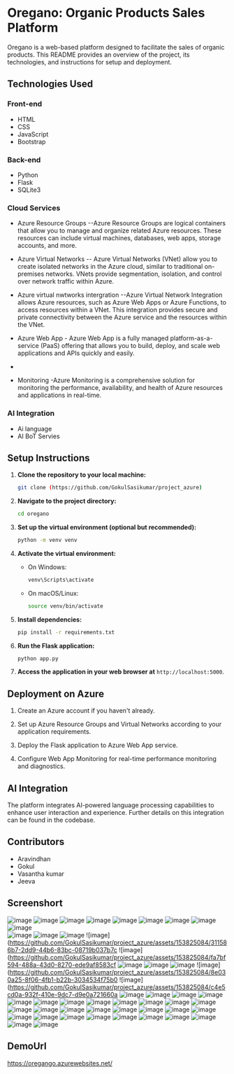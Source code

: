 # Oregano: Organic Products Sales Platform

Oregano is a web-based platform designed to facilitate the sales of organic products. This README provides an overview of the project, its technologies, and instructions for setup and deployment.

## Technologies Used

### Front-end
- HTML
- CSS
- JavaScript
- Bootstrap

### Back-end
- Python
- Flask
- SQLite3

### Cloud Services
- Azure Resource Groups --Azure Resource Groups are logical containers that allow you to manage and organize related Azure resources. These resources can include virtual machines, databases, web apps, storage accounts, and more.
  
- Azure Virtual Networks -- Azure Virtual Networks (VNet) allow you to create isolated networks in the Azure cloud, similar to traditional on-premises networks. VNets provide segmentation, isolation, and control over network traffic within Azure.

- Azure virtual nwtworks intergration --Azure Virtual Network Integration allows Azure resources, such as Azure Web Apps or Azure Functions, to access resources within a VNet. This integration provides secure and private connectivity between the Azure service and the resources within the VNet.
  
- Azure Web App - Azure Web App is a fully managed platform-as-a-service (PaaS) offering that allows you to build, deploy, and scale web applications and APIs quickly and easily.
- 
- Monitoring -Azure Monitoring is a comprehensive solution for monitoring the performance, availability, and health of Azure resources and applications in real-time.

### AI Integration
- Ai language
- AI BoT Servies

## Setup Instructions

1. **Clone the repository to your local machine:**
    ```bash
    git clone (https://github.com/GokulSasikumar/project_azure)
    ```

2. **Navigate to the project directory:**
    ```bash
    cd oregano
    ```

3. **Set up the virtual environment (optional but recommended):**
    ```bash
    python -m venv venv
    ```

4. **Activate the virtual environment:**
    - On Windows:
        ```bash
        venv\Scripts\activate
        ```
    - On macOS/Linux:
        ```bash
        source venv/bin/activate
        ```

5. **Install dependencies:**
    ```bash
    pip install -r requirements.txt
    ```

6. **Run the Flask application:**
    ```bash
    python app.py
    ```

7. **Access the application in your web browser at** `http://localhost:5000`.

## Deployment on Azure

1. Create an Azure account if you haven't already.

2. Set up Azure Resource Groups and Virtual Networks according to your application requirements.

3. Deploy the Flask application to Azure Web App service.

4. Configure Web App Monitoring for real-time performance monitoring and diagnostics.

## AI Integration

The platform integrates AI-powered language processing capabilities to enhance user interaction and experience. Further details on this integration can be found in the codebase.

## Contributors

- Aravindhan
- Gokul
- Vasantha kumar
- Jeeva


## Screenshort
![image](https://github.com/GokulSasikumar/project_azure/assets/153825084/3fc0c4fe-b636-4f86-8311-c281cfeec30b)
![image](https://github.com/GokulSasikumar/project_azure/assets/153825084/ec23cc5d-6871-45ba-b1b9-559b078a310f)
![image](https://github.com/GokulSasikumar/project_azure/assets/153825084/0b6450ef-0be6-4e14-8711-5396a877c73e)
![image](https://github.com/GokulSasikumar/project_azure/assets/153825084/5395a83d-9342-4b44-af25-4ce70490c11a)
![image](https://github.com/GokulSasikumar/project_azure/assets/153825084/d1b3834a-e6a9-411a-b447-bd4dda9a516c)
![image](https://github.com/GokulSasikumar/project_azure/assets/153825084/9d905f35-4410-4314-8102-40e9e06099f1)
![image](https://github.com/GokulSasikumar/project_azure/assets/153825084/1f3e83d2-a32a-4cab-ac5c-64503da7fe36)
![image](https://github.com/GokulSasikumar/project_azure/assets/153825084/5fafb263-08a8-4038-be4e-63f690a73dbe)
![image](https://github.com/GokulSasikumar/project_azure/assets/153825084/1e32add8-93bb-4045-9bb6-6a1455415e76)\
![image](https://github.com/GokulSasikumar/project_azure/assets/153825084/682b7768-6073-464d-944b-a66ccaa516da)
![image](https://github.com/GokulSasikumar/project_azure/assets/153825084/3015cc6e-cd7e-4d05-a818-15cfc884ed2a)
![image](https://github.com/GokulSasikumar/project_azure/assets/153825084/4373e6b4-aee5-4d1f-9a31-d16bfb061f64)
![image](https://github.com/GokulSasikumar/project_azure/assets/153825084/311586b7-2dd9-44b6-83bc-08719b037b7c
![image](https://github.com/GokulSasikumar/project_azure/assets/153825084/fa7bf594-488a-43d0-8270-ede9af8583cf
![image](https://github.com/GokulSasikumar/project_azure/assets/153825084/6ba8707a-8c99-4cb0-a0d9-49111ce71c9b)
![image](https://github.com/GokulSasikumar/project_azure/assets/153825084/f4d06bc4-33e6-4207-9ad3-2c633edb5ff4)
![image](https://github.com/GokulSasikumar/project_azure/assets/153825084/900e9b50-e696-4410-9d59-ffb406da1e61)
![image](https://github.com/GokulSasikumar/project_azure/assets/153825084/8e030a25-8f06-4fb1-b22b-3034534f75b0
![image](https://github.com/GokulSasikumar/project_azure/assets/153825084/c4e5cd0a-932f-410e-9dc7-d9e0a721660a
![image](https://github.com/GokulSasikumar/project_azure/assets/153825084/7a8e1693-611c-439d-8549-2cc91fffc6e4)
![image](https://github.com/GokulSasikumar/project_azure/assets/153825084/212237c6-ab88-44b1-8a6d-003bd22e1ea3)
![image](https://github.com/GokulSasikumar/project_azure/assets/153825084/652f3c00-013c-4ccc-aa3b-b793dc624c57)
![image](https://github.com/GokulSasikumar/project_azure/assets/153825084/09ddd620-2ca2-4238-9bd6-ba0c819e749a)
![image](https://github.com/GokulSasikumar/project_azure/assets/153825084/7cfe558a-d5c5-491c-b841-349dbf6357de)
![image](https://github.com/GokulSasikumar/project_azure/assets/153825084/da9ffb20-39a4-4c3f-a02e-05b51bf598a1)
![image](https://github.com/GokulSasikumar/project_azure/assets/153825084/56cb60d3-e494-4a38-afed-7895c67a2951)
![image](https://github.com/GokulSasikumar/project_azure/assets/153825084/cc29b1e7-a6f5-4b8d-878f-7309f48ea968)
![image](https://github.com/GokulSasikumar/project_azure/assets/153825084/fe6f0c94-9fe8-4ae2-83fd-0c1dac9b79e3)
![image](https://github.com/GokulSasikumar/project_azure/assets/153825084/866c2319-7be5-491d-b7f6-e2dad73cfd0a)
![image](https://github.com/GokulSasikumar/project_azure/assets/153825084/96e672ad-b773-415c-a397-1f55fd249915)
![image](https://github.com/GokulSasikumar/project_azure/assets/153825084/90bc7d8e-dc88-4628-aed0-345b7f0fdadf)
![image](https://github.com/GokulSasikumar/project_azure/assets/153825084/a8af875b-c510-4783-b049-3e9af1cf5672)
![image](https://github.com/GokulSasikumar/project_azure/assets/153825084/4040536d-f1e1-4f3e-abdf-1b43d1feb125)
![image](https://github.com/GokulSasikumar/project_azure/assets/153825084/01dd2313-32db-48ef-8b7c-010a3d0e07ca)
![image](https://github.com/GokulSasikumar/project_azure/assets/153825084/9921479d-d718-4051-b3d8-9d3766aed797)
![image](https://github.com/GokulSasikumar/project_azure/assets/153825084/43f05800-4ebe-4484-bccf-4b3610075f7b)
![image](https://github.com/GokulSasikumar/project_azure/assets/153825084/6e880c6a-4008-4806-b992-8945cb0ebb9c)
![image](https://github.com/GokulSasikumar/project_azure/assets/153825084/a2c6fdb8-d7a3-4d05-843e-a196581c3547)
![image](https://github.com/GokulSasikumar/project_azure/assets/153825084/74e64269-7070-4d22-a9e7-98af0a048d07)
![image](https://github.com/GokulSasikumar/project_azure/assets/153825084/80fb9f00-9d1a-48c9-9934-51efe4d4c93b)
![image](https://github.com/GokulSasikumar/project_azure/assets/153825084/df25b41f-3793-4f31-9e75-fed44ce62f8d)
![image](https://github.com/GokulSasikumar/project_azure/assets/153825084/f1f26eef-3c59-4936-9048-eca27bc8ae70)
![image](https://github.com/GokulSasikumar/project_azure/assets/153825084/ee759f23-328b-4e7f-8ea9-7c9bc76acfc4)
![image](https://github.com/GokulSasikumar/project_azure/assets/153825084/7f4a2984-e130-48d8-96fe-d53c3a4497e5)
![image](https://github.com/GokulSasikumar/project_azure/assets/153825084/b763f2e9-e0cf-4c96-b1cd-7b5b4b3cf8e9)
![image](https://github.com/GokulSasikumar/project_azure/assets/153825084/6d0eb381-82d3-44ab-abac-fa70e23c96ae)
![image](https://github.com/GokulSasikumar/project_azure/assets/153825084/1729f79e-5bc7-4668-b4bb-2c00f9b65d3f)
![image](https://github.com/GokulSasikumar/project_azure/assets/153825084/eaf60641-4f90-4ede-8e80-ca469b6d202a)
![image](https://github.com/GokulSasikumar/project_azure/assets/153825084/933c0d95-bd34-4b6a-aff2-9da7e3314ce6)



## DemoUrl

https://oregango.azurewebsites.net/

